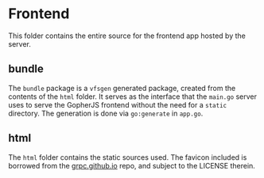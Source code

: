 # Frontend

This folder contains the entire source for the frontend app hosted by the server.

## bundle

The `bundle` package is a `vfsgen` generated package, created from the contents of
the `html` folder. It serves as the interface that the `main.go` server uses to serve
the GopherJS frontend without the need for a `static` directory. The generation is done
via `go:generate` in `app.go`.

## html

The `html` folder contains the static sources used. The favicon included
is borrowed from the [grpc.github.io](https://github.com/grpc/grpc.github.io/) repo, and
subject to the LICENSE therein.
